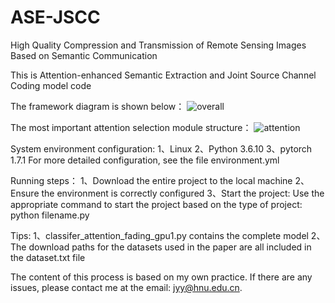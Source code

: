 # ASE-JSCC
High Quality Compression and Transmission of Remote Sensing Images Based on Semantic Communication

This is Attention-enhanced Semantic Extraction and Joint Source Channel Coding model code

The framework diagram is shown below：
![overall](https://github.com/user-attachments/assets/1ee9f51b-6a92-43dd-a522-b2da16d2255f)

The most important attention selection module structure：
![attention](https://github.com/user-attachments/assets/12ba839f-7f6f-4523-a516-98fbbf5d75ba)

System environment configuration:
  1、Linux
  2、Python 3.6.10
  3、pytorch 1.7.1
  For more detailed configuration, see the file environment.yml

Running steps：
  1、Download the entire project to the local machine
  2、Ensure the environment is correctly configured
  3、Start the project: Use the appropriate command to start the project based on the type of project:
    python filename.py

Tips:
  1、classifer_attention_fading_gpu1.py contains the complete model
  2、The download paths for the datasets used in the paper are all included in the dataset.txt file

The content of this process is based on my own practice. If there are any issues, please contact me at the email: jyy@hnu.edu.cn.





